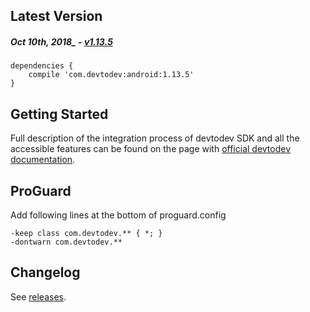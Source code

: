 Latest Version 
--------------
##### _Oct_ 10th, 2018_ - [v1.13.5](https://github.com/devtodev-analytics/android-sdk/releases/latest)

```
dependencies {
    compile 'com.devtodev:android:1.13.5'
}
```

Getting Started
---------------
Full description of the integration process of devtodev SDK and all the accessible features can be found on the page with [official devtodev documentation](https://www.devtodev.com/help/39).

ProGuard
---------------
Add following lines at the bottom of proguard.config
```
-keep class com.devtodev.** { *; }
-dontwarn com.devtodev.**
```

Changelog
---------
See [releases](https://github.com/devtodev-analytics/android-sdk/releases/).
